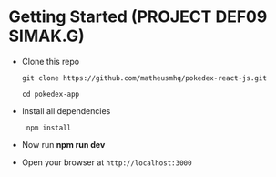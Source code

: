 # Getting Started (PROJECT DEF09 SIMAK.G)

- Clone this repo

  ```
  git clone https://github.com/matheusmhq/pokedex-react-js.git

  cd pokedex-app
  ```

- Install all dependencies

  ```
   npm install

  ```

- Now run **npm run dev**

- Open your browser at `http://localhost:3000`


